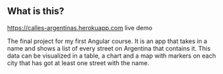 ## What is this?

https://calles-argentinas.herokuapp.com live demo

The final project for my first Angular course. It is an app that takes in a name and shows a list of every street on Argentina that contains it. This data can be visualized in a table, a chart and a map with markers on each city that has got at least one street with the name.


